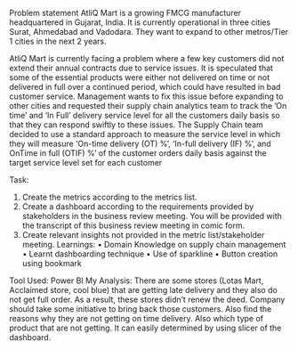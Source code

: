Problem statement
AtliQ Mart is a growing FMCG manufacturer headquartered in Gujarat, India. It is currently operational in three cities Surat, Ahmedabad and Vadodara. They want to expand to other metros/Tier 1 cities in the next 2 years.

AtliQ Mart is currently facing a problem where a few key customers did not extend their annual contracts due to service issues. It is speculated that some of the essential products were either not delivered on time or not delivered in full over a continued period, which could have resulted in bad customer service. Management wants to fix this issue before expanding to other cities and requested their supply chain analytics team to track the ’On time’ and ‘In Full’ delivery service level for all the customers daily basis so that they can respond swiftly to these issues.
The Supply Chain team decided to use a standard approach to measure the service level in which they will measure ‘On-time delivery (OT) %’, ‘In-full delivery (IF) %’, and OnTime in full (OTIF) %’ of the customer orders daily basis against the target service level set for each customer

Task:
1.	Create the metrics according to the metrics list.
2.	Create a dashboard according to the requirements provided by stakeholders in the business review meeting. You will be provided with the transcript of this business review meeting in comic form.
3.	Create relevant insights not provided in the metric list/stakeholder meeting.
Learnings:
•	Domain Knowledge on supply chain management
•	Learnt dashboarding technique 
•	Use of sparkline
•	Button creation using bookmark

Tool Used: Power BI
My Analysis:
There are some stores (Lotas Mart, Acclaimed store, cool blue) that are getting late delivery and they also do not get full order. As a result, these stores didn’t renew the deed. Company should take some initiative to bring back those customers. Also find the reasons why they are not getting on time delivery. Also which type of product that are not getting. It can easily determined by using slicer of the dashboard.
